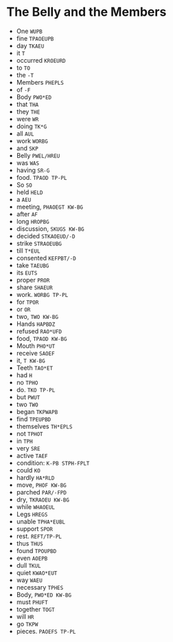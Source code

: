 # The Belly and the Members

* One `WUPB`
* fine `TPAOEUPB`
* day `TKAEU`
* it `T`
* occurred `KROEURD`
* to `TO`
* the `-T`
* Members `PHEPLS`
* of `-F`
* Body `PWO*ED`
* that `THA`
* they `THE`
* were `WR`
* doing `TK*G`
* all `AUL`
* work `WORBG`
* and `SKP`
* Belly `PWEL/HREU`
* was `WAS`
* having `SR-G`
* food. `TPAOD TP-PL`
* So `SO`
* held `HELD`
* a `AEU`
* meeting, `PHAOEGT KW-BG`
* after `AF`
* long `HROPBG`
* discussion, `SKUGS KW-BG`
* decided `STKAOEUD/-D`
* strike `STRAOEUBG`
* till `T*EUL`
* consented `KEFPBT/-D`
* take `TAEUBG`
* its `EUTS`
* proper `PROR`
* share `SHAEUR`
* work. `WORBG TP-PL`
* for `TPOR`
* or `OR`
* two, `TWO KW-BG`
* Hands `HAPBDZ`
* refused `RAO*UFD`
* food, `TPAOD KW-BG`
* Mouth `PHO*UT`
* receive `SAOEF`
* it, `T KW-BG`
* Teeth `TAO*ET`
* had `H`
* no `TPHO`
* do. `TKO TP-PL`
* but `PWUT`
* two `TWO`
* began `TKPWAPB`
* find `TPEUPBD`
* themselves `TH*EPLS`
* not `TPHOT`
* in `TPH`
* very `SRE`
* active `TAEF`
* condition: `K-PB STPH-FPLT`
* could `KO`
* hardly `HA*RLD`
* move, `PHOF KW-BG`
* parched `PAR/-FPD`
* dry, `TKRAOEU KW-BG`
* while `WHAOEUL`
* Legs `HREGS`
* unable `TPHA*EUBL`
* support `SPOR`
* rest. `REFT/TP-PL`
* thus `THUS`
* found `TPOUPBD`
* even `AOEPB`
* dull `TKUL`
* quiet `KWAO*EUT`
* way `WAEU`
* necessary `TPHES`
* Body, `PWO*ED KW-BG`
* must `PHUFT`
* together `TOGT`
* will `HR`
* go `TKPW`
* pieces. `PAOEFS TP-PL`
